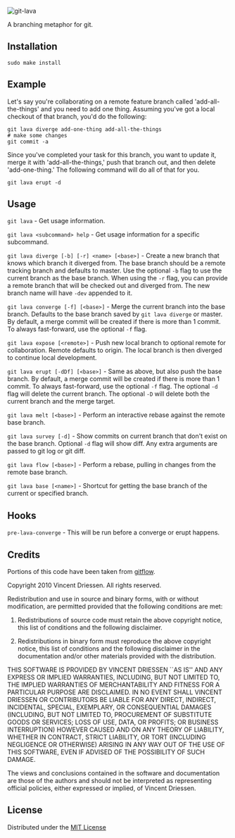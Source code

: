 ![git-lava](https://github.com/chrisjaure/git-lava/raw/master/logo.png)

A branching metaphor for git.


Installation
------------

```
sudo make install
```


Example
-------

Let's say you're collaborating on a remote feature branch called 'add-all-the-things' and you need to add one thing. Assuming you've got a local checkout of that branch, you'd do the following:

```
git lava diverge add-one-thing add-all-the-things
# make some changes
git commit -a
```

Since you've completed your task for this branch, you want to update it, merge it with 'add-all-the-things,' push that branch out, and then delete 'add-one-thing.' The following command will do all of that for you.

```
git lava erupt -d
```


Usage
-----

`git lava` - Get usage information.

`git lava <subcommand> help` - Get usage information for a specific subcommand.

`git lava diverge [-b] [-r] <name> [<base>]` - Create a new branch that knows which branch it diverged from. The base branch should be a remote tracking branch and defaults to master. Use the optional `-b` flag to use the current branch as the base branch. When using the `-r` flag, you can provide a remote branch that will be checked out and diverged from. The new branch name will have `-dev` appended to it.

`git lava converge [-f] [<base>]` - Merge the current branch into the base branch. Defaults to the base branch saved by `git lava diverge` or master. By default, a merge commit will be created if there is more than 1 commit. To always fast-forward, use the optional `-f` flag.

`git lava expose [<remote>]` - Push new local branch to optional remote for collaboration. Remote defaults to origin. The local branch is then diverged to continue local development.

`git lava erupt [-dDf] [<base>]` - Same as above, but also push the base branch. By default, a merge commit will be created if there is more than 1 commit. To always fast-forward, use the optional `-f` flag. The optional `-d` flag will delete the current branch. The optional `-D` will delete both the current branch and the merge target.

`git lava melt [<base>]` - Perform an interactive rebase against the remote base branch.

`git lava survey [-d]` - Show commits on current branch that don't exist on the base branch. Optional `-d` flag will show diff. Any extra arguments are passed to git log or git diff.

`git lava flow [<base>]` - Perform a rebase, pulling in changes from the remote base branch.

`git lava base [<name>]` - Shortcut for getting the base branch of the current or specified branch.


Hooks
-----

`pre-lava-converge` - This will be run before a converge or erupt happens.


Credits
-------

Portions of this code have been taken from [gitflow](https://github.com/nvie/gitflow).

Copyright 2010 Vincent Driessen. All rights reserved.

Redistribution and use in source and binary forms, with or without modification,
are permitted provided that the following conditions are met:

   1. Redistributions of source code must retain the above copyright notice,
      this list of conditions and the following disclaimer.

   2. Redistributions in binary form must reproduce the above copyright notice,
      this list of conditions and the following disclaimer in the documentation
      and/or other materials provided with the distribution.

THIS SOFTWARE IS PROVIDED BY VINCENT DRIESSEN ``AS IS'' AND ANY EXPRESS OR
IMPLIED WARRANTIES, INCLUDING, BUT NOT LIMITED TO, THE IMPLIED WARRANTIES OF
MERCHANTABILITY AND FITNESS FOR A PARTICULAR PURPOSE ARE DISCLAIMED. IN NO EVENT
SHALL VINCENT DRIESSEN OR CONTRIBUTORS BE LIABLE FOR ANY DIRECT, INDIRECT,
INCIDENTAL, SPECIAL, EXEMPLARY, OR CONSEQUENTIAL DAMAGES (INCLUDING, BUT NOT
LIMITED TO, PROCUREMENT OF SUBSTITUTE GOODS OR SERVICES; LOSS OF USE, DATA, OR
PROFITS; OR BUSINESS INTERRUPTION) HOWEVER CAUSED AND ON ANY THEORY OF
LIABILITY, WHETHER IN CONTRACT, STRICT LIABILITY, OR TORT (INCLUDING NEGLIGENCE
OR OTHERWISE) ARISING IN ANY WAY OUT OF THE USE OF THIS SOFTWARE, EVEN IF
ADVISED OF THE POSSIBILITY OF SUCH DAMAGE.

The views and conclusions contained in the software and documentation are those
of the authors and should not be interpreted as representing official policies,
either expressed or implied, of Vincent Driessen.


License
-------

Distributed under the [MIT License](http://creativecommons.org/licenses/MIT/)
